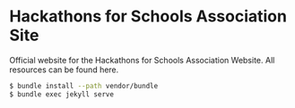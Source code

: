 # Hackathons for Schools Association Site

Official website for the Hackathons for Schools Association Website. All resources can be found here.

```bash
$ bundle install --path vendor/bundle
$ bundle exec jekyll serve
```
